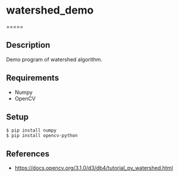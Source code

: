 # watershed_demo

=====

## Description
Demo program of watershed algorithm.

## Requirements
- Numpy
- OpenCV

## Setup
```shell:
$ pip install numpy
$ pip install opencv-python
```

## References
- https://docs.opencv.org/3.1.0/d3/db4/tutorial_py_watershed.html
